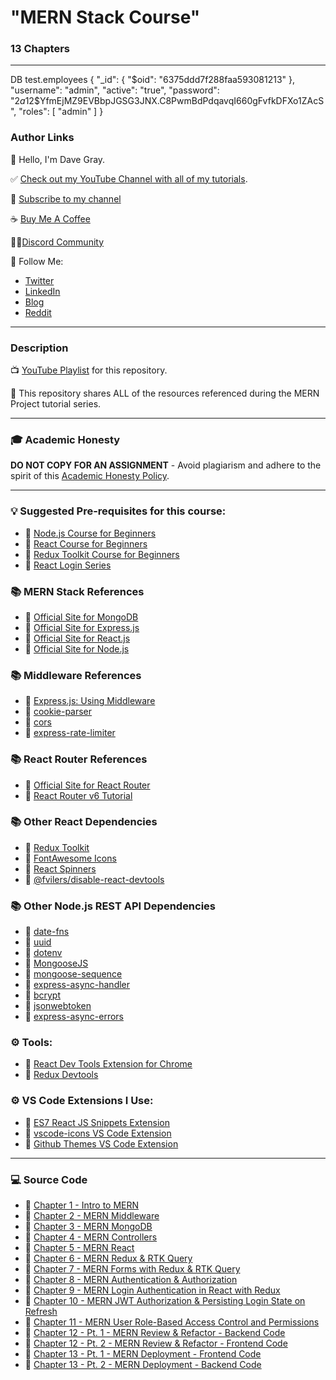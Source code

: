 # "MERN Stack Course"

### 13 Chapters

---

DB
test.employees
{
  "_id": {
    "$oid": "6375ddd7f288faa593081213"
  },
  "username": "admin",
  "active": "true",
  "password": "$2a$12$YfmEjMZ9EVBbpJGSG3JNX.C8PwmBdPdqavqI660gFvfkDFXo1ZAcS",
  "roles": [
    "admin"
  ]
}


### Author Links

👋 Hello, I'm Dave Gray.

✅ [Check out my YouTube Channel with all of my tutorials](https://www.youtube.com/DaveGrayTeachesCode).

🚩 [Subscribe to my channel](https://bit.ly/3nGHmNn)

☕ [Buy Me A Coffee](https://buymeacoffee.com/DaveGray)

🧑‍💻[Discord Community](https://discord.gg/neKghyefqh)

🚀 Follow Me:

- [Twitter](https://twitter.com/yesdavidgray)
- [LinkedIn](https://www.linkedin.com/in/davidagray/)
- [Blog](https://yesdavidgray.com)
- [Reddit](https://www.reddit.com/user/DaveOnEleven)

---

### Description

📺 [YouTube Playlist](https://www.youtube.com/playlist?list=PL0Zuz27SZ-6P4dQUsoDatjEGpmBpcOW8V) for this repository.

🚀 This repository shares ALL of the resources referenced during the MERN Project tutorial series. 

---

### 🎓 Academic Honesty

**DO NOT COPY FOR AN ASSIGNMENT** - Avoid plagiarism and adhere to the spirit of this [Academic Honesty Policy](https://www.freecodecamp.org/news/academic-honesty-policy/).

---

### 💡 Suggested Pre-requisites for this course: 
- 🔗 [Node.js Course for Beginners](https://youtu.be/f2EqECiTBL8)
- 🔗 [React Course for Beginners](https://youtu.be/RVFAyFWO4go)
- 🔗 [Redux Toolkit Course for Beginners](https://youtu.be/NqzdVN2tyvQ)
- 🔗 [React Login Series](https://www.youtube.com/playlist?list=PL0Zuz27SZ-6PRCpm9clX0WiBEMB70FWwd)

### 📚 MERN Stack References
- 🔗 [Official Site for MongoDB](https://mongodb.com)
- 🔗 [Official Site for Express.js](https://expressjs.com)
- 🔗 [Official Site for React.js](https://reactjs.org)
- 🔗 [Official Site for Node.js](https://nodejs.org/)

### 📚 Middleware References
- 🔗 [Express.js: Using Middleware](https://expressjs.com/en/guide/using-middleware.html)
- 🔗 [cookie-parser](https://www.npmjs.com/package/cookie-parser)
- 🔗 [cors](https://www.npmjs.com/package/cors)
- 🔗 [express-rate-limiter](https://www.npmjs.com/package/express-rate-limiter)

### 📚 React Router References
- 🔗 [Official Site for React Router](https://reactrouter.com/docs/en/v6)
- 🔗 [React Router v6 Tutorial](https://github.com/gitdagray/react_router_v6)

### 📚 Other React Dependencies
- 🔗 [Redux Toolkit](https://redux-toolkit.js.org/)
- 🔗 [FontAwesome Icons](https://fontawesome.com/docs/web/use-with/react/)
- 🔗 [React Spinners](https://www.npmjs.com/package/react-spinners)
- 🔗 [@fvilers/disable-react-devtools](https://www.npmjs.com/package/@fvilers/disable-react-devtools)

### 📚 Other Node.js REST API Dependencies
- 🔗 [date-fns](https://www.npmjs.com/package/date-fns)
- 🔗 [uuid](https://www.npmjs.com/package/uuid)
- 🔗 [dotenv](https://www.npmjs.com/package/dotenv)
- 🔗 [MongooseJS](https://mongoosejs.com/)
- 🔗 [mongoose-sequence](https://www.npmjs.com/package/mongoose-sequence)
- 🔗 [express-async-handler](https://www.npmjs.com/package/express-async-handler)
- 🔗 [bcrypt](https://www.npmjs.com/package/bcrypt)
- 🔗 [jsonwebtoken](https://www.npmjs.com/package/jsonwebtoken)
- 🔗 [express-async-errors](https://www.npmjs.com/package/express-async-errors)

### ⚙ Tools:
- 🔗 [React Dev Tools Extension for Chrome](https://chrome.google.com/webstore/detail/react-developer-tools/fmkadmapgofadopljbjfkapdkoienihi)
- 🔗 [Redux Devtools](https://github.com/reduxjs/redux-devtools)

### ⚙ VS Code Extensions I Use:
- 🔗 [ES7 React JS Snippets Extension](https://marketplace.visualstudio.com/items?itemName=dsznajder.es7-react-js-snippets)
- 🔗 [vscode-icons VS Code Extension](https://marketplace.visualstudio.com/items?itemName=vscode-icons-team.vscode-icons)
- 🔗 [Github Themes VS Code Extension](https://marketplace.visualstudio.com/items?itemName=GitHub.github-vscode-theme)

---

### 💻 Source Code
- 🔗 [Chapter 1 - Intro to MERN](https://github.com/gitdagray/mern_stack_course/tree/main/lesson_01)
- 🔗 [Chapter 2 - MERN Middleware](https://github.com/gitdagray/mern_stack_course/tree/main/lesson_02)
- 🔗 [Chapter 3 - MERN MongoDB](https://github.com/gitdagray/mern_stack_course/tree/main/lesson_03)
- 🔗 [Chapter 4 - MERN Controllers](https://github.com/gitdagray/mern_stack_course/tree/main/lesson_04)
- 🔗 [Chapter 5 - MERN React](https://github.com/gitdagray/mern_stack_course/tree/main/lesson_05-frontend)
- 🔗 [Chapter 6 - MERN Redux & RTK Query](https://github.com/gitdagray/mern_stack_course/tree/main/lesson_06-frontend)
- 🔗 [Chapter 7 - MERN Forms with Redux & RTK Query](https://github.com/gitdagray/mern_stack_course/tree/main/lesson_07-frontend)
- 🔗 [Chapter 8 - MERN Authentication & Authorization](https://github.com/gitdagray/mern_stack_course/tree/main/lesson_08-backend)
- 🔗 [Chapter 9 - MERN Login Authentication in React with Redux](https://github.com/gitdagray/mern_stack_course/tree/main/lesson_09-frontend)
- 🔗 [Chapter 10 - MERN JWT Authorization & Persisting Login State on Refresh](https://github.com/gitdagray/mern_stack_course/tree/main/lesson_10-frontend)
- 🔗 [Chapter 11 - MERN User Role-Based Access Control and Permissions](https://github.com/gitdagray/mern_stack_course/tree/main/lesson_11-frontend)
- 🔗 [Chapter 12 - Pt. 1 - MERN Review & Refactor - Backend Code](https://github.com/gitdagray/mern_stack_course/tree/main/lesson_12-backend)
- 🔗 [Chapter 12 - Pt. 2 - MERN Review & Refactor - Frontend Code](https://github.com/gitdagray/mern_stack_course/tree/main/lesson_12-frontend)
- 🔗 [Chapter 13 - Pt. 1 - MERN Deployment - Frontend Code](https://github.com/gitdagray/mern_stack_course/tree/main/lesson_13-frontend)
- 🔗 [Chapter 13 - Pt. 2 - MERN Deployment - Backend Code](https://github.com/gitdagray/mern_stack_course/tree/main/lesson_13-backend)

